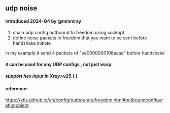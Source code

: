 ## udp noise

#### introduced 2024-Q4 by @mmmray
 
1. chain udp config outbound to freedom using sockopt
2. define noise packets in freedom that you want to be sent before handshake initiate

in my example it send 4 packets of "ee0000000108aaaa" before handshake

#### it can be used for any UDP configs , not just warp
##### support hex input in Xray>v25.1.1
#### reference:
https://xtls.github.io/en/config/outbounds/freedom.html#outboundconfigurationobject
